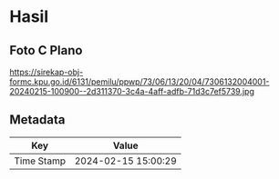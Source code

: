 # Hasil

## Foto C Plano

https://sirekap-obj-formc.kpu.go.id/6131/pemilu/ppwp/73/06/13/20/04/7306132004001-20240215-100900--2d311370-3c4a-4aff-adfb-71d3c7ef5739.jpg


## Metadata

| Key        | Value               |
| ---------- | ------------------- |
| Time Stamp | 2024-02-15 15:00:29 |



